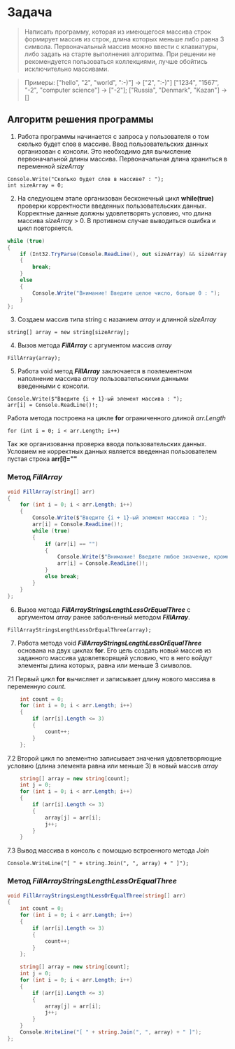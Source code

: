 # Задача

> Написать программу, которая из имеющегося массива строк формирует массив из строк, длина которых меньше либо равна 3 символа. 
Первоначальный массив можно ввести с клавиатуры, либо задать на старте выполнения алгоритма. 
При решении не рекомендуется пользоваться коллекциями, лучше обойтись исключительно массивами.

> Примеры:
["hello", "2", "world", ":-)"] -> ["2", ":-)"]
["1234", "1567", "-2", "computer science"] -> ["-2"];
["Russia", "Denmark", "Kazan"] -> [] 


## Алгоритм решения программы ##

1. Работа программы начинается с запроса у пользователя о том сколько будет слов в массиве. Ввод пользовательских данных организован с консоли. Это необходимо для вычисление первоначальной длины массива. Первоначальная длина храниться в переменной _sizeArray_
```
Console.Write("Сколько будет слов в массиве? : ");
int sizeArray = 0; 
```
2. На следующем этапе организован бесконечный цикл __while(true)__ проверки корректности введенных пользовательских данных. Корректные данные должны удовлетворять условию, что длина массива _sizeArray_ > 0. В противном случае выводиться ошибка и цикл повторяется.
``` csharp
while (true)
{
    if (Int32.TryParse(Console.ReadLine(), out sizeArray) && sizeArray > 0)
    {
        break;
    }
    else
    {
        Console.Write("Внимание! Введите целое число, больше 0 : ");
    }
};
```

3. Создаем массив типа string с назанием _array_ и длинной _sizeArray_
```
string[] array = new string[sizeArray];
```

4. Вызов метода ***FillArray*** с аргументом массив _array_
```
FillArray(array);
```

5.   Работа void метод ***FillArray***  заключается в поэлементном наполнение массива _array_ пользовательскими данными введенными с консоли.
```
Console.Write($"Введите {i + 1}-ый элемент массива : ");
arr[i] = Console.ReadLine()!;
```

Работа метода построена на цикле __for__ ограниченного длиной _arr.Length_
```
for (int i = 0; i < arr.Length; i++)
```

Так же организованна проверка ввода пользовательских данных. Условием не корректных данных является введенная пользователем пустая строка __arr[i]=""__

### Метод ***FillArray*** ###
``` csharp
void FillArray(string[] arr)
{
    for (int i = 0; i < arr.Length; i++)
    {
        Console.Write($"Введите {i + 1}-ый элемент массива : ");
        arr[i] = Console.ReadLine()!;
        while (true)
        {
            if (arr[i] == "")
            {
                Console.Write($"Внимание! Введите любое значение, кроме пустой строки: ");
                arr[i] = Console.ReadLine()!;
            }
            else break;
        }
    }
};
```

6. Вызов метода ***FillArrayStringsLengthLessOrEqualThree*** с аргументом _array_ ранее заболненный методом ***FillArray***.
```
FillArrayStringsLengthLessOrEqualThree(array);
```
7. Работа метода void ***FillArrayStringsLengthLessOrEqualThree*** основана на двух циклах __for__. Его цель создать новый массив из заданного массива удовлетворящей условию, что в него войдут элементы длина которых, равна или меньше 3 символов.

7.1 Первый цикл __for__ вычисляет и записывает длину нового массива в переменную _count_.
``` csharp
    int count = 0;
    for (int i = 0; i < arr.Length; i++)
    {
        if (arr[i].Length <= 3)
        {
            count++;
        }
    };
```
7.2 Второй цикл по элементно записывает значения удовлетворяющие условию (длина элемента равна или меньше 3) в новый массив _array_
``` csharp
    string[] array = new string[count];
    int j = 0;
    for (int i = 0; i < arr.Length; i++)
    {
        if (arr[i].Length <= 3)
        {
            array[j] = arr[i];
            j++;
        }
    }
```
7.3 Вывод массива в консоль с помощью встроенного метода _Join_ 
```
Console.WriteLine("[ " + string.Join(", ", array) + " ]");
```
### Метод ***FillArrayStringsLengthLessOrEqualThree*** ###
``` csharp
void FillArrayStringsLengthLessOrEqualThree(string[] arr)
{
    int count = 0;
    for (int i = 0; i < arr.Length; i++)
    {
        if (arr[i].Length <= 3)
        {
            count++;
        }
    };

    string[] array = new string[count];
    int j = 0;
    for (int i = 0; i < arr.Length; i++)
    {
        if (arr[i].Length <= 3)
        {
            array[j] = arr[i];
            j++;
        }
    }
    Console.WriteLine("[ " + string.Join(", ", array) + " ]");
};
```